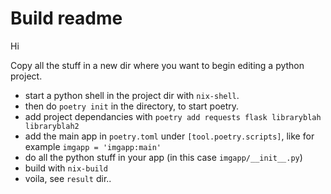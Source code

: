 # Build readme

Hi

Copy all the stuff in a new dir where you want to begin editing a python project.

* start a python shell in the project dir with `nix-shell`.
* then do `poetry init` in the directory, to start poetry.
* add project dependancies with `poetry add requests flask libraryblah libraryblah2`
* add the main app in `poetry.toml` under `[tool.poetry.scripts]`, like for example `imgapp = 'imgapp:main'`
* do all the python stuff in your app (in this case `imgapp/__init__.py`)
* build with `nix-build`
* voila, see `result` dir..
